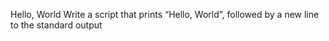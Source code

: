 Hello, World
Write a script that prints “Hello, World”, followed by a new line to the standard output
